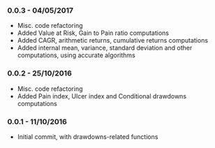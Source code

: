 ### 0.0.3 - 04/05/2017

- Misc. code refactoring
- Added Value at Risk, Gain to Pain ratio computations
- Added CAGR, arithmetic returns, cumulative returns computations
- Added internal mean, variance, standard deviation and other computations, using accurate algorithms

### 0.0.2 - 25/10/2016

- Misc. code refactoring
- Added Pain index, Ulcer index and Conditional drawdowns computations

### 0.0.1 - 11/10/2016

- Initial commit, with drawdowns-related functions
